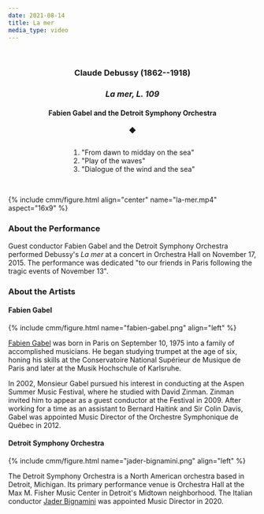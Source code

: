 ```yaml
---
date: 2021-08-14
title: La mer
media_type: video
---
```


<br/>

<div class="shaded-box" markdown="1" style="text-align: center;">

### Claude Debussy (1862--1918)
### *La mer, L. 109*
#### Fabien Gabel and the Detroit Symphony Orchestra

◆

<ol style="display:inline-block; text-align:left;" >

<li>"From dawn to midday on the sea"</li>
<li>"Play of the waves"</li>
<li>"Dialogue of the wind and the sea"</li>

</ol>

</div>

<br/>

{% include cmm/figure.html align="center" name="la-mer.mp4" aspect="16x9" %}

### About the Performance

Guest conductor Fabien Gabel and the Detroit Symphony Orchestra performed Debussy's *La mer* at
a concert in Orchestra Hall on November 17, 2015. The performance was dedicated "to our friends
in Paris following the tragic events of November 13".

### About the Artists

#### Fabien Gabel

{% include cmm/figure.html name="fabien-gabel.png" align="left" %}

[Fabien Gabel](https://www.fabiengabel.com) was born in Paris on September 10, 1975 into a
family of accomplished musicians. He began studying trumpet at the age of six, honing his skills
at the Conservatoire National Supérieur de Musique de Paris and later at the Musik Hochschule of
Karlsruhe.

In 2002, Monsieur Gabel pursued his interest in conducting at the Aspen Summer Music Festival,
where he studied with David Zinman. Zinman invited him to appear as a guest conductor at the
Festival in 2009. After working for a time as an assistant to Bernard Haitink and Sir Colin
Davis, Gabel was appointed Music Director of the Orchestre Symphonique de Québec in 2012.

#### Detroit Symphony Orchestra

{% include cmm/figure.html name="jader-bignamini.png" align="left" %}

The Detroit Symphony Orchestra is a North American orchestra based in Detroit, Michigan. Its
primary performance venue is Orchestra Hall at the Max M. Fisher Music Center in Detroit's
Midtown neighborhood. The Italian conductor 
[Jader Bignamini](https://en.wikipedia.org/wiki/Jader_Bignamini) 
was appointed Music Director in 2020.
